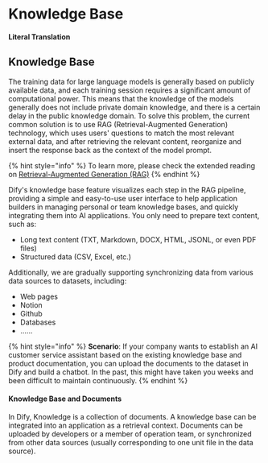 # Knowledge Base

#### Literal Translation

## Knowledge Base

The training data for large language models is generally based on publicly available data, and each training session requires a significant amount of computational power. This means that the knowledge of the models generally does not include private domain knowledge, and there is a certain delay in the public knowledge domain. To solve this problem, the current common solution is to use RAG (Retrieval-Augmented Generation) technology, which uses users' questions to match the most relevant external data, and after retrieving the relevant content, reorganize and insert the response back as the context of the model prompt.

{% hint style="info" %}
To learn more, please check the extended reading on [Retrieval-Augmented Generation (RAG)](broken-reference)
{% endhint %}

Dify's knowledge base feature visualizes each step in the RAG pipeline, providing a simple and easy-to-use user interface to help application builders in managing personal or team knowledge bases, and quickly integrating them into AI applications. You only need to prepare text content, such as:

* Long text content (TXT, Markdown, DOCX, HTML, JSONL, or even PDF files)
* Structured data (CSV, Excel, etc.)

Additionally, we are gradually supporting synchronizing data from various data sources to datasets, including:

* Web pages
* Notion
* Github
* Databases
* ……

{% hint style="info" %}
**Scenario**: If your company wants to establish an AI customer service assistant based on the existing knowledge base and product documentation, you can upload the documents to the dataset in Dify and build a chatbot. In the past, this might have taken you weeks and been difficult to maintain continuously.
{% endhint %}

#### Knowledge Base and Documents

In Dify, Knowledge is a collection of documents. A knowledge base can be integrated into an application as a retrieval context. Documents can be uploaded by developers or a member of operation team, or synchronized from other data sources (usually corresponding to one unit file in the data source).
